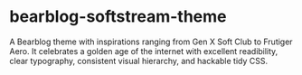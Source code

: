# bearblog-softstream-theme
A Bearblog theme with inspirations ranging from Gen X Soft Club to Frutiger Aero. It celebrates a golden age of the internet with excellent readibility, clear typography, consistent visual hierarchy, and hackable tidy CSS.
